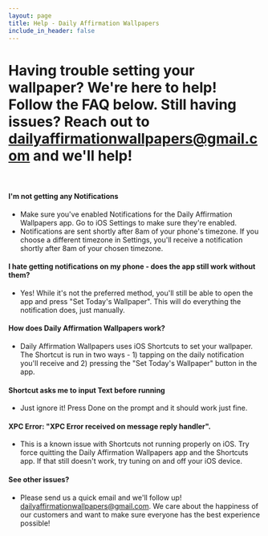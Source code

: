 ```yaml
---
layout: page
title: Help - Daily Affirmation Wallpapers
include_in_header: false
---
```


# Having trouble setting your wallpaper? We're here to help! Follow the FAQ below. Still having issues? Reach out to dailyaffirmationwallpapers@gmail.com and we'll help!


<br>


#### I'm not getting any Notifications
- Make sure you've enabled Notifications for the Daily Affirmation Wallpapers app. Go to iOS Settings to make sure they're enabled.
- Notifications are sent shortly after 8am of your phone's timezone. If you choose a different timezone in Settings, you'll receive a notification shortly after 8am of your chosen timezone.

#### I hate getting notifications on my phone - does the app still work without them?
- Yes! While it's not the preferred method, you'll still be able to open the app and press "Set Today's Wallpaper". This will do everything the notification does, just manually.

#### How does Daily Affirmation Wallpapers work?
- Daily Affirmation Wallpapers uses iOS Shortcuts to set your wallpaper. The Shortcut is run in two ways - 1) tapping on the daily notification you'll receive and 2) pressing the "Set Today's Wallpaper" button in the app.

#### Shortcut asks me to input Text before running
- Just ignore it! Press Done on the prompt and it should work just fine. 

#### XPC Error: "XPC Error received on message reply handler".
- This is a known issue with Shortcuts not running properly on iOS. Try force quitting the Daily Affirmation Wallpapers app and the Shortcuts app. If that still doesn't work, try tuning on and off your iOS device. 

#### See other issues?
- Please send us a quick email and we'll follow up! dailyaffirmationwallpapers@gmail.com. We care about the happiness of our customers and want to make sure everyone has the best experience possible!
